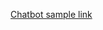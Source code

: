 [Chatbot sample link](https://au-syd.assistant.watson.cloud.ibm.com/crn%3Av1%3Abluemix%3Apublic%3Aconversation%3Aau-syd%3Aa%2Fe7047f9cb94c4a06b31eb9bceca09b76%3Aed5a8cd1-d9bb-416c-8f1d-56e8ae920f59%3A%3A/assistants/ef13c929-5505-4353-8925-dbdd24768214/preview) 
